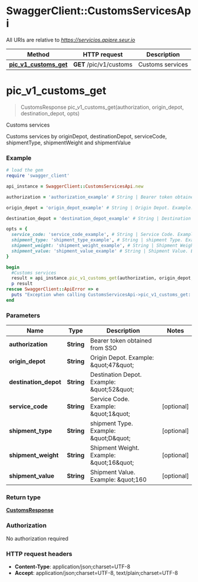 # SwaggerClient::CustomsServicesApi

All URIs are relative to *https://servicios.apipre.seur.io*

Method | HTTP request | Description
------------- | ------------- | -------------
[**pic_v1_customs_get**](CustomsServicesApi.md#pic_v1_customs_get) | **GET** /pic/v1/customs | Customs services


# **pic_v1_customs_get**
> CustomsResponse pic_v1_customs_get(authorization, origin_depot, destination_depot, opts)

Customs services

Customs services by originDepot, destinationDepot, serviceCode, shipmentType, shipmentWeight and shipmentValue 

### Example
```ruby
# load the gem
require 'swagger_client'

api_instance = SwaggerClient::CustomsServicesApi.new

authorization = 'authorization_example' # String | Bearer token obtained from SSO

origin_depot = 'origin_depot_example' # String | Origin Depot. Example: \"47\"

destination_depot = 'destination_depot_example' # String | Destination Depot. Example: \"52\"

opts = { 
  service_code: 'service_code_example', # String | Service Code. Example: \"1\"
  shipment_type: 'shipment_type_example', # String | shipment Type. Example: \"D\"
  shipment_weight: 'shipment_weight_example', # String | Shipment Weight. Example: \"16\"
  shipment_value: 'shipment_value_example' # String | Shipment Value. Example: \"160
}

begin
  #Customs services
  result = api_instance.pic_v1_customs_get(authorization, origin_depot, destination_depot, opts)
  p result
rescue SwaggerClient::ApiError => e
  puts "Exception when calling CustomsServicesApi->pic_v1_customs_get: #{e}"
end
```

### Parameters

Name | Type | Description  | Notes
------------- | ------------- | ------------- | -------------
 **authorization** | **String**| Bearer token obtained from SSO | 
 **origin_depot** | **String**| Origin Depot. Example: \&quot;47\&quot; | 
 **destination_depot** | **String**| Destination Depot. Example: \&quot;52\&quot; | 
 **service_code** | **String**| Service Code. Example: \&quot;1\&quot; | [optional] 
 **shipment_type** | **String**| shipment Type. Example: \&quot;D\&quot; | [optional] 
 **shipment_weight** | **String**| Shipment Weight. Example: \&quot;16\&quot; | [optional] 
 **shipment_value** | **String**| Shipment Value. Example: \&quot;160 | [optional] 

### Return type

[**CustomsResponse**](CustomsResponse.md)

### Authorization

No authorization required

### HTTP request headers

 - **Content-Type**: application/json;charset=UTF-8
 - **Accept**: application/json;charset=UTF-8, text/plain;charset=UTF-8




